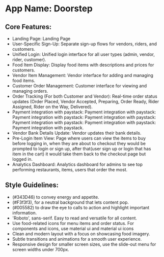 # **App Name**: Doorstep

## Core Features:

- Landing Page: Landing Page
- User-Specific Sign-Up: Separate sign-up flows for vendors, riders, and customers.
- Unified Login: Unified login interface for all user types (admin, vendor, rider, customer).
- Food Item Display: Display food items with descriptions and prices for customers.
- Vendor Item Management: Vendor interface for adding and managing food items.
- Customer Order Management: Customer interface for viewing and managing orders.
- Order Tracking (For both Customer and Vendor): Real-time order status updates (Order Placed, Vendor Accepted, Preparing, Order Ready, Rider Assigned, Rider on the Way, Delivered).
- Payment integration with paystack: Payment integration with paystack: Payment integration with paystack: Payment integration with paystack: Payment integration with paystack: Payment integration with paystack: Payment integration with paystack.
- Vendor Bank Details Update: Vendor updates their bank details.
- Pre-Login Item View: Page where users can view the items to buy before logging in, when they are about to checkout they would be prompted to login or sign up, after that(user sign up or login that has item in the cart) it would take them back to the checkout page but logged in.
- Analytics Dashboard: Analytics dashboard for admins to see top performing restaurants, items, users that order the most.

## Style Guidelines:

- (#343D46) to convey energy and appetite.
- (#F3f3f3), for a neutral background that lets content pop.
- (#005582) to draw the eye to calls to action and highlight important information.
- 'Roboto', sans-serif. Easy to read and versatile for all content.
- Use food-related icons for menu items and order status. For components and icons, use material ui and material ui icons
- Clean and modern layout with a focus on showcasing food imagery.
- Subtle transitions and animations for a smooth user experience.
- Responsive design for smaller screen sizes, use the slide-out menu for screen widths under 700px.